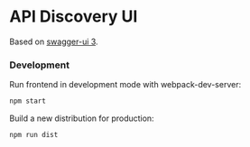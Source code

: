 # API Discovery UI

Based on [swagger-ui 3](https://github.com/swagger-api/swagger-ui).

### Development

Run frontend in development mode with webpack-dev-server:

```bash
npm start
```

Build a new distribution for production:

```bash
npm run dist
```
